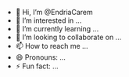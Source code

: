 - 👋 Hi, I’m @EndriaCarem
- 👀 I’m interested in ...
- 🌱 I’m currently learning ...
- 💞️ I’m looking to collaborate on ...
- 📫 How to reach me ...
- 😄 Pronouns: ...
- ⚡ Fun fact: ...

<!---
EndriaCarem/EndriaCarem is a ✨ special ✨ repository because its `README.md` (this file) appears on your GitHub profile.
You can click the Preview link to take a look at your changes.
--->
